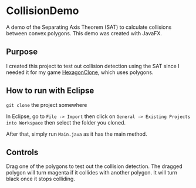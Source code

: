 # CollisionDemo
A demo of the Separating Axis Theorem (SAT) to calculate collisions between convex polygons. This demo was created with JavaFX.

## Purpose
I created this project to test out collision detection using the SAT since I needed it for my game [HexagonClone](github.com/jeff-pancho/HexagonClone), which uses polygons.

## How to run with Eclipse

`git clone` the project somewhere

In Eclipse, go to `File -> Import` then click on `General -> Existing Projects into Workspace` then select the folder you cloned.

After that, simply run `Main.java` as it has the main method.

## Controls

Drag one of the polygons to test out the collision detection. The dragged polygon will turn magenta if it collides with another polygon. It will turn black once it stops colliding.

